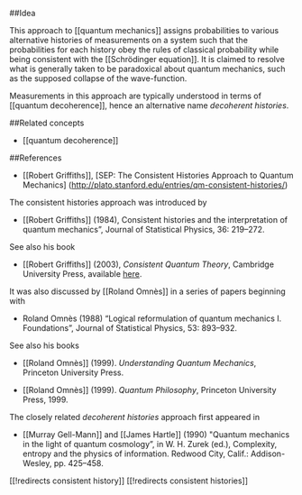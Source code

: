 ##Idea

This approach to [[quantum mechanics]] assigns probabilities to various alternative histories of measurements on a system such that the probabilities for each history obey the rules of classical probability while being consistent with the [[Schrödinger equation]]. It is claimed to resolve what is generally taken to be paradoxical about quantum mechanics, such as the supposed collapse of the wave-function.

Measurements in this approach are typically understood in terms of [[quantum decoherence]], hence an alternative name _decoherent histories_.



##Related concepts

* [[quantum decoherence]]

##References

* [[Robert Griffiths]], [SEP: The Consistent Histories Approach to Quantum Mechanics] (http://plato.stanford.edu/entries/qm-consistent-histories/)

The consistent histories approach was introduced by 

* [[Robert Griffiths]] (1984), Consistent histories and the interpretation of quantum mechanics”, Journal of Statistical Physics, 36: 219–272.

See also his book

* [[Robert Griffiths]] (2003), _Consistent Quantum Theory_, Cambridge University Press, available [here](http://quantum.phys.cmu.edu/CQT/).

It was also discussed by [[Roland Omnès]] in a series of papers beginning with 

* Roland Omnès (1988) “Logical reformulation of quantum mechanics I. Foundations”, Journal of Statistical Physics, 53: 893–932.

See also his books

* [[Roland Omnès]] (1999). _Understanding Quantum Mechanics_, Princeton University Press.

* [[Roland Omnès]] (1999). _Quantum Philosophy_, Princeton University Press, 1999. 

The closely related *decoherent histories* approach first appeared in 

* [[Murray Gell-Mann]] and [[James Hartle]] (1990) "Quantum mechanics in the light of quantum cosmology”, in W. H. Zurek (ed.), Complexity, entropy and the physics of information. Redwood City, Calif.: Addison-Wesley, pp. 425–458.

[[!redirects consistent history]]
[[!redirects consistent histories]]
